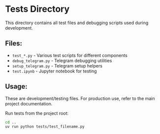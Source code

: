 # Tests Directory

This directory contains all test files and debugging scripts used during development.

## Files:

- `test_*.py` - Various test scripts for different components
- `debug_telegram.py` - Telegram debugging utilities
- `setup_telegram.py` - Telegram setup helpers
- `test.ipynb` - Jupyter notebook for testing

## Usage:

These are development/testing files. For production use, refer to the main project documentation.

Run tests from the project root:
```bash
cd ..
uv run python tests/test_filename.py
```
